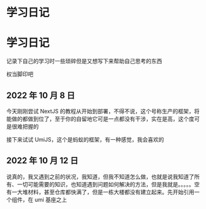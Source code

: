 # 学习日记

# 学习日记

记录下自己的学习时一些琐碎但是又想写下来帮助自己思考的东西

权当脚印吧

## 2022 年 10 月 8 日

今天刚刚尝试 NextJS 的教程从开始到部署，不得不说，这个号称生产的框架，将能做的都做到位了，至于你的自留地它可是一点都没有干涉，实在是高，这个度可是很难把握的

接下来试试 UmiJS，这个是蚂蚁的框架，有一种感觉，我会喜欢的

## 2022 年 10 月 12 日

说真的，我又遇到之前的状况，我知道，但我不知道怎么做，也就是说我知道了所有、一切可能需要的知识，也知道遇到问题如何解决的方法，但是我就是。。。。。空有一大堆材料，甚至仓库都快满了，但是一栋大楼都没有建立起来。先开始引用一个组件，在 umi 基座之上

